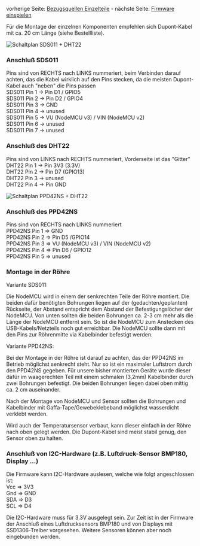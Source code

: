 vorherige Seite: [Bezugsquellen Einzelteile](/opendata-stuttgart/meta/wiki/Bezugsquellen-Einzelteile) - nächste Seite: [Firmware einspielen](/opendata-stuttgart/meta/wiki/Firmware-einspielen)  
  
Für die Montage der einzelnen Komponenten empfehlen sich Dupont-Kabel mit ca. 20 cm Länge (siehe Bestellliste).
  
![Schaltplan SDS011 + DHT22](https://raw.githubusercontent.com/opendata-stuttgart/meta/master/files/nodemcu-v3-schaltplan-sds011.jpg)  
  
### Anschluß SDS011  
Pins sind von RECHTS nach LINKS nummeriert, beim Verbinden darauf achten, das die Kabel wirklich auf den Pins stecken, da die meisten Dupont-Kabel auch "neben" die Pins passen  
SDS011 Pin 1 -> Pin D1 / GPIO5  
SDS011 Pin 2 -> Pin D2 / GPIO4  
SDS011 Pin 3 -> GND  
SDS011 Pin 4 -> unused  
SDS011 Pin 5 -> VU (NodeMCU v3) / VIN (NodeMCU v2)  
SDS011 Pin 6 -> unused  
SDS011 Pin 7 -> unused  
  
### Anschluß des DHT22  
Pins sind von LINKS nach RECHTS nummeriert, Vorderseite ist das "Gitter"  
DHT22 Pin 1 -> Pin 3V3 (3.3V)  
DHT22 Pin 2 -> Pin D7 (GPIO13)  
DHT22 Pin 3 -> unused  
DHT22 Pin 4 -> Pin GND  
  
![Schaltplan PPD42NS + DHT22](https://raw.githubusercontent.com/opendata-stuttgart/meta/master/files/nodemcu-v3-schaltplan.jpg)  

### Anschluß des PPD42NS  
Pins sind von RECHTS nach LINKS nummeriert  
PPD42NS Pin 1 => GND  
PPD42NS Pin 2 => Pin D5 /GPIO14  
PPD42NS Pin 3 => VU (NodeMCU v3) / VIN (NodeMCU v2)  
PPD42NS Pin 4 => Pin D6 / GPIO12  
PPD42NS Pin 5 => unused  
  
### Montage in der Röhre  

Variante SDS011:  

Die NodeMCU wird in einem der senkrechten Teile der Röhre montiert. Die beiden dafür benötigten Bohrungen liegen auf der (gedachten/geplanten) Rückseite, der Abstand entspricht dem Abstand der Befestigungslöcher der NodeMCU. Von unten sollten die beiden Bohrungen ca. 2-3 cm mehr als die Länge der NodeMCU entfernt sein. So ist die NodeMCU zum Anstecken des USB-Kabels/Netzteils noch gut erreichbar. Die NodeMCU sollte dann mit den Pins zur Röhrenmitte via Kabelbinder befestigt werden.  
  
  
Variante PPD42NS:  
  
Bei der Montage in der Röhre ist darauf zu achten, das der PPD42NS im Betrieb möglichst senkrecht steht. Nur so ist ein maximaler Luftstrom durch den PPD42NS gegeben. Für unsere bisher montierten Geräte wurde dieser dafür im waagerechten Teil mit einem schmalen (3,2mm) Kabelbinder durch zwei Bohrungen befestigt. Die beiden Bohrungen liegen dabei oben mittig ca. 2 cm auseinander.  
  
Nach der Montage von NodeMCU und Sensor sollten die Bohrungen und Kabelbinder mit Gaffa-Tape/Gewebeklebeband möglichst wasserdicht verklebt werden.  
  
Wird auch der Temperatursensor verbaut, kann dieser einfach in der Röhre nach oben gelegt werden. Die Dupont-Kabel sind meist stabil genug, den Sensor oben zu halten.  
  
  
  
### Anschluß von I2C-Hardware (z.B. Luftdruck-Sensor BMP180, Display ...)
Die Firmware kann I2C-Hardware auslesen, welche wie folgt angeschlossen ist:  
Vcc => 3V3  
Gnd => GND  
SDA => D3  
SCL => D4  

Die I2C-Hardware muss für 3.3V ausgelegt sein. Zur Zeit ist in der Firmware der Anschluß eines Luftdrucksensors BMP180 und von Displays mit SSD1306-Treiber vorgesehen. Weitere Sensoren können aber noch eingebunden werden.  